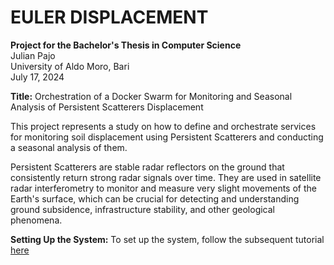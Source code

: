 # EULER DISPLACEMENT

**Project for the Bachelor's Thesis in Computer Science** </br>
Julian Pajo </br>
University of Aldo Moro, Bari </br>
July 17, 2024 </br>

**Title:**
Orchestration of a Docker Swarm for Monitoring and Seasonal Analysis of Persistent Scatterers Displacement

This project represents a study on how to define and orchestrate services for monitoring soil displacement using Persistent Scatterers and conducting a seasonal analysis of them.

Persistent Scatterers are stable radar reflectors on the ground that consistently return strong radar signals over time. They are used in satellite radar interferometry to monitor and measure very slight movements of the Earth's surface, which can be crucial for detecting and understanding ground subsidence, infrastructure stability, and other geological phenomena.

**Setting Up the System:**
To set up the system, follow the subsequent tutorial [here](./deployment/swarm/README.md)